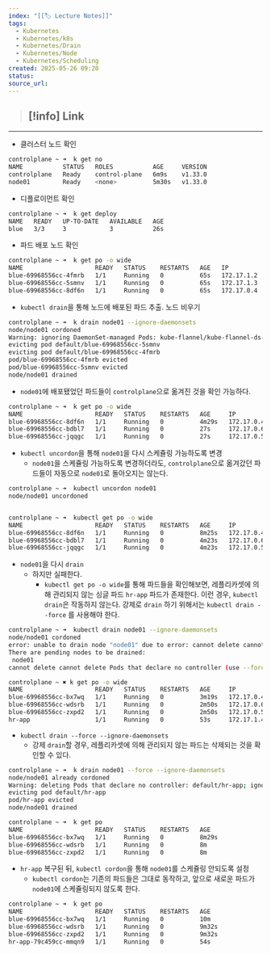 ```yaml
---
index: "[[🏷 Lecture Notes]]"
tags:
  - Kubernetes
  - Kubernetes/k8s
  - Kubernetes/Drain
  - Kubernetes/Node
  - Kubernetes/Scheduling
created: 2025-05-26 09:20
status: 
source_url:
---
```


>[!info] Link
>- 

---

- 클러스터 노드 확인
```bash
controlplane ~ ➜  k get no
NAME           STATUS   ROLES           AGE     VERSION
controlplane   Ready    control-plane   6m9s    v1.33.0
node01         Ready    <none>          5m30s   v1.33.0
```

- 디플로이먼트 확인
```bash
controlplane ~ ➜  k get deploy
NAME   READY   UP-TO-DATE   AVAILABLE   AGE
blue   3/3     3            3           26s
```

- 파드 배포 노드 확인
```bash
controlplane ~ ➜  k get po -o wide
NAME                    READY   STATUS    RESTARTS   AGE   IP           NODE           NOMINATED NODE   READINESS GATES
blue-69968556cc-4fmrb   1/1     Running   0          65s   172.17.1.2   node01         <none>           <none>
blue-69968556cc-5smnv   1/1     Running   0          65s   172.17.1.3   node01         <none>           <none>
blue-69968556cc-8df6n   1/1     Running   0          65s   172.17.0.4   controlplane   <none>           <none>
```

- `kubectl drain`을 통해 노드에 배포된 파드 추출. 노드 비우기
```bash
controlplane ~ ➜  k drain node01 --ignore-daemonsets
node/node01 cordoned
Warning: ignoring DaemonSet-managed Pods: kube-flannel/kube-flannel-ds-pnz4r, kube-system/kube-proxy-kjbkv
evicting pod default/blue-69968556cc-5smnv
evicting pod default/blue-69968556cc-4fmrb
pod/blue-69968556cc-4fmrb evicted
pod/blue-69968556cc-5smnv evicted
node/node01 drained

```

- `node01`에 배포됐었던 파드들이 `controlplane`으로 옮겨진 것을 확인 가능하다.
```bash
controlplane ~ ➜  k get po -o wide
NAME                    READY   STATUS    RESTARTS   AGE     IP           NODE           NOMINATED NODE   READINESS GATES
blue-69968556cc-8df6n   1/1     Running   0          4m29s   172.17.0.4   controlplane   <none>           <none>
blue-69968556cc-bdbl7   1/1     Running   0          27s     172.17.0.6   controlplane   <none>           <none>
blue-69968556cc-jqqgc   1/1     Running   0          27s     172.17.0.5   controlplane   <none>           <none>
```

- `kubectl uncordon`을 통해 `node01`을 다시 스케쥴링 가능하도록 변경
	- `node01`을 스케쥴링 가능하도록 변경하더라도, `controlplane`으로 옮겨갔던 파드들이 자동으로 `node01`로 돌아오지는 않는다.
```bash
controlplane ~ ➜  kubectl uncordon node01
node/node01 uncordoned


controlplane ~ ➜  kubectl get po -o wide
NAME                    READY   STATUS    RESTARTS   AGE     IP           NODE           NOMINATED NODE   READINESS GATES
blue-69968556cc-8df6n   1/1     Running   0          8m25s   172.17.0.4   controlplane   <none>           <none>
blue-69968556cc-bdbl7   1/1     Running   0          4m23s   172.17.0.6   controlplane   <none>           <none>
blue-69968556cc-jqqgc   1/1     Running   0          4m23s   172.17.0.5   controlplane   <none>           <none>
```

- `node01`을 다시 `drain`
	- 하지만 실패한다. 
		- `kubectl get po -o wide`를 통해 파드들을 확인해보면, 레플리카셋에 의해 관리되지 않는 싱글 파드 `hr-app` 파드가 존재한다.  이런 경우, `kubectl drain`은 작동하지 않는다. 강제로 `drain` 하기 위해서는 `kubectl drain --force` 를 사용해야 한다.
```bash
controlplane ~ ➜  kubectl drain node01 --ignore-daemonsets
node/node01 cordoned
error: unable to drain node "node01" due to error: cannot delete cannot delete Pods that declare no controller (use --force to override): default/hr-app, continuing command...
There are pending nodes to be drained:
 node01
cannot delete cannot delete Pods that declare no controller (use --force to override): default/hr-app

controlplane ~ ✖ k get po -o wide
NAME                    READY   STATUS    RESTARTS   AGE     IP           NODE           NOMINATED NODE   READINESS GATES
blue-69968556cc-bx7wq   1/1     Running   0          3m19s   172.17.0.4   controlplane   <none>           <none>
blue-69968556cc-wdsrb   1/1     Running   0          2m50s   172.17.0.6   controlplane   <none>           <none>
blue-69968556cc-zxpd2   1/1     Running   0          2m50s   172.17.0.5   controlplane   <none>           <none>
hr-app                  1/1     Running   0          53s     172.17.1.4   node01         <none>           <none>
```

- `kubectl drain --force --ignore-daemonsets`
	- 강제 `drain`할 경우, 레플리카셋에 의해 관리되지 않는 파드는 삭제되는 것을 확인할 수 있다.
```bash
controlplane ~ ➜  k drain node01 --force --ignore-daemonsets
node/node01 already cordoned
Warning: deleting Pods that declare no controller: default/hr-app; ignoring DaemonSet-managed Pods: kube-flannel/kube-flannel-ds-w4v6f, kube-system/kube-proxy-hq9nh
evicting pod default/hr-app
pod/hr-app evicted
node/node01 drained

controlplane ~ ➜  k get po
NAME                    READY   STATUS    RESTARTS   AGE
blue-69968556cc-bx7wq   1/1     Running   0          8m29s
blue-69968556cc-wdsrb   1/1     Running   0          8m
blue-69968556cc-zxpd2   1/1     Running   0          8m
```

- `hr-app` 복구된 뒤, `kubectl cordon`을 통해 `node01`를 스케쥴링 안되도록 설정
	- `kubectl cordon`는 기존의 파드들은 그대로 동작하고, 앞으로 새로운 파드가 `node01`에 스케쥴링되지 않도록 한다.
```bash
controlplane ~ ➜  k get po
NAME                    READY   STATUS    RESTARTS   AGE
blue-69968556cc-bx7wq   1/1     Running   0          10m
blue-69968556cc-wdsrb   1/1     Running   0          9m32s
blue-69968556cc-zxpd2   1/1     Running   0          9m32s
hr-app-79c459cc-mmqn9   1/1     Running   0          54s



```